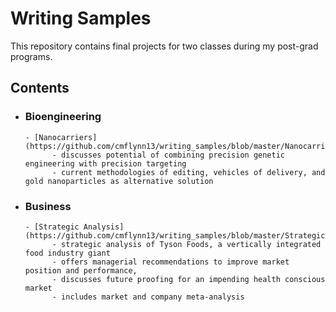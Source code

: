 # Writing Samples
This repository contains final projects for two classes during my post-grad programs. 


## Contents
- ### Bioengineering

      - [Nanocarriers](https://github.com/cmflynn13/writing_samples/blob/master/Nanocarriers.pdf):
            - discusses potential of combining precision genetic engineering with precision targeting
            - current methodologies of editing, vehicles of delivery, and gold nanoparticles as alternative solution

- ### Business

      - [Strategic Analysis](https://github.com/cmflynn13/writing_samples/blob/master/Strategic%20Analysis%20.pdf):
            - strategic analysis of Tyson Foods, a vertically integrated food industry giant
            - offers managerial recommendations to improve market position and performance,
            - discusses future proofing for an impending health conscious market 
            - includes market and company meta-analysis 

